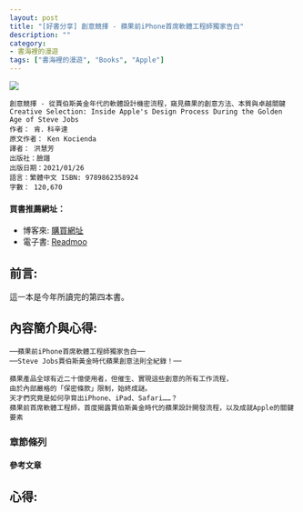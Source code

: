 ```yaml
---
layout: post
title: "[好書分享] 創意競擇 - 蘋果前iPhone首席軟體工程師獨家告白"
description: ""
category: 
- 書海裡的漫遊
tags: ["書海裡的漫遊", "Books", "Apple"]
---
```


<div><a href="http://moo.im/a/hnDRSU" title="創意競擇"><img src="https://cdn.readmoo.com/cover/li/fabfqk9_210x315.jpg?v=0"></a></div>


```
創意競擇 - 從賈伯斯黃金年代的軟體設計機密流程，窺見蘋果的創意方法、本質與卓越關鍵
Creative Selection: Inside Apple's Design Process During the Golden Age of Steve Jobs
作者： 肯．科辛達  
原文作者： Ken Kocienda  
譯者： 洪慧芳  
出版社：臉譜 
出版日期：2021/01/26 
語言：繁體中文 ISBN: 9789862358924 
字數： 120,670

```

#### 買書推薦網址：

- 博客來: [購買網址](https://www.books.com.tw/exep/assp.php/kkdailin/products/0010881518?sloc=main&utm_source=kkdailin&utm_medium=ap-books&utm_content=recommend&utm_campaign=ap-202103)
- 電子書: [Readmoo](http://moo.im/a/hnDRSU)

## 前言:

這一本是今年所讀完的第四本書。


## 內容簡介與心得:

```
──蘋果前iPhone首席軟體工程師獨家告白──
──Steve Jobs賈伯斯黃金時代蘋果創意法則全紀錄！──

蘋果產品全球有近二十億使用者，但催生、實現這些創意的所有工作流程，
由於內部嚴格的「保密條款」限制，始終成謎。
天才們究竟是如何孕育出iPhone、iPad、Safari……？
蘋果前首席軟體工程師，首度揭露賈伯斯黃金時代的蘋果設計開發流程，以及成就Apple的關鍵要素
```

### 章節條列




#### 參考文章



## 心得:

